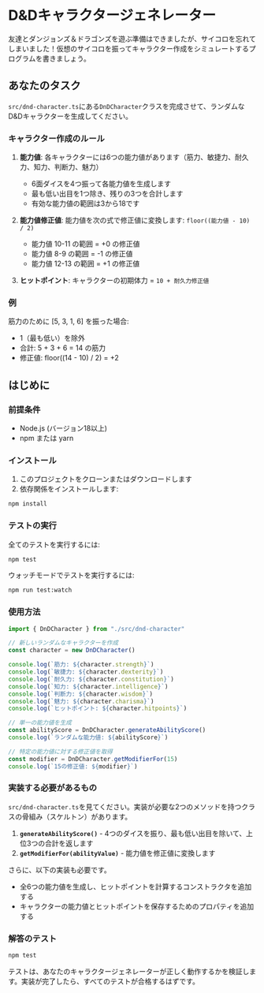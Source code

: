 # D&Dキャラクタージェネレーター

友達とダンジョンズ＆ドラゴンズを遊ぶ準備はできましたが、サイコロを忘れてしまいました！仮想のサイコロを振ってキャラクター作成をシミュレートするプログラムを書きましょう。

## あなたのタスク

`src/dnd-character.ts`にある`DnDCharacter`クラスを完成させて、ランダムなD&Dキャラクターを生成してください。

### キャラクター作成のルール

1. **能力値**: 各キャラクターには6つの能力値があります（筋力、敏捷力、耐久力、知力、判断力、魅力）

   - 6面ダイスを4つ振って各能力値を生成します
   - 最も低い出目を1つ除き、残りの3つを合計します
   - 有効な能力値の範囲は3から18です

2. **能力値修正値**: 能力値を次の式で修正値に変換します: `floor((能力値 - 10) / 2)`

   - 能力値 10-11 の範囲 = +0 の修正値
   - 能力値 8-9 の範囲 = -1 の修正値
   - 能力値 12-13 の範囲 = +1 の修正値

3. **ヒットポイント**: キャラクターの初期体力 = `10 + 耐久力修正値`

### 例

筋力のために [5, 3, 1, 6] を振った場合:

- 1（最も低い）を除外
- 合計: 5 + 3 + 6 = 14 の筋力
- 修正値: floor((14 - 10) / 2) = +2

## はじめに

### 前提条件

- Node.js (バージョン18以上)
- npm または yarn

### インストール

1. このプロジェクトをクローンまたはダウンロードします
2. 依存関係をインストールします:

```bash
npm install
```

### テストの実行

全てのテストを実行するには:

```bash
npm test
```

ウォッチモードでテストを実行するには:

```bash
npm run test:watch
```

### 使用方法

```typescript
import { DnDCharacter } from "./src/dnd-character"

// 新しいランダムなキャラクターを作成
const character = new DnDCharacter()

console.log(`筋力: ${character.strength}`)
console.log(`敏捷力: ${character.dexterity}`)
console.log(`耐久力: ${character.constitution}`)
console.log(`知力: ${character.intelligence}`)
console.log(`判断力: ${character.wisdom}`)
console.log(`魅力: ${character.charisma}`)
console.log(`ヒットポイント: ${character.hitpoints}`)

// 単一の能力値を生成
const abilityScore = DnDCharacter.generateAbilityScore()
console.log(`ランダムな能力値: ${abilityScore}`)

// 特定の能力値に対する修正値を取得
const modifier = DnDCharacter.getModifierFor(15)
console.log(`15の修正値: ${modifier}`)
```

### 実装する必要があるもの

`src/dnd-character.ts`を見てください。実装が必要な2つのメソッドを持つクラスの骨組み（スケルトン）があります。

1.  **`generateAbilityScore()`** - 4つのダイスを振り、最も低い出目を除いて、上位3つの合計を返します
2.  **`getModifierFor(abilityValue)`** - 能力値を修正値に変換します

さらに、以下の実装も必要です。

-   全6つの能力値を生成し、ヒットポイントを計算するコンストラクタを追加する
-   キャラクターの能力値とヒットポイントを保存するためのプロパティを追加する

### 解答のテスト

```bash
npm test
```

テストは、あなたのキャラクタージェネレーターが正しく動作するかを検証します。実装が完了したら、すべてのテストが合格するはずです。
